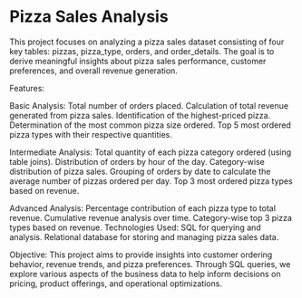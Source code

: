 # Pizza Sales Analysis
This project focuses on analyzing a pizza sales dataset consisting of four key tables: pizzas, pizza_type, orders, and order_details. The goal is to derive meaningful insights about pizza sales performance, customer preferences, and overall revenue generation.

Features:

Basic Analysis:
Total number of orders placed.
Calculation of total revenue generated from pizza sales.
Identification of the highest-priced pizza.
Determination of the most common pizza size ordered.
Top 5 most ordered pizza types with their respective quantities.

Intermediate Analysis:
Total quantity of each pizza category ordered (using table joins).
Distribution of orders by hour of the day.
Category-wise distribution of pizza sales.
Grouping of orders by date to calculate the average number of pizzas ordered per day.
Top 3 most ordered pizza types based on revenue.

Advanced Analysis:
Percentage contribution of each pizza type to total revenue.
Cumulative revenue analysis over time.
Category-wise top 3 pizza types based on revenue.
Technologies Used:
SQL for querying and analysis.
Relational database for storing and managing pizza sales data.

Objective:
This project aims to provide insights into customer ordering behavior, revenue trends, and pizza preferences. Through SQL queries, we explore various aspects of the business data to help inform decisions on pricing, product offerings, and operational optimizations.
